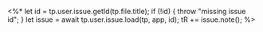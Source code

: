 <%*
let id = tp.user.issue.getId(tp.file.title);
if (!id) {
	throw "missing issue id";
}
let issue = await tp.user.issue.load(tp, app, id);
tR += issue.note();
%>